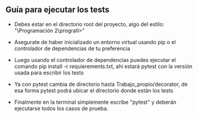 ## Guía para ejecutar los tests 

* Debes estar en el directorio root del proyecto, algo del estilo: "\Programación 2\prograII>"

* Asegurate de haber inicializado un entorno virtual usando pip o el controlador 
de dependencias de tu preferencia

* Luego usando el controlador de dependencias puedes ejecutar el comando pip install -r requierements.txt, 
ahí estará pytest con la versión usada para escribir los tests

* Ya con pytest cambia de directorio hasta Trabajo_propio/decorator, de esa forma pytest podrá ubicar
el directorio donde están los tests

* Finalmente en la terminal simplemente escribe "pytest" y deberán ejecutarse todos los casos de prueba.
